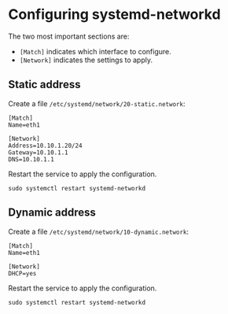 # Configuring systemd-networkd

The two most important sections are:
- `[Match]` indicates which interface to configure.
- `[Network]` indicates the settings to apply.

## Static address

Create a file `/etc/systemd/network/20-static.network`:

```
[Match]
Name=eth1

[Network]
Address=10.10.1.20/24
Gateway=10.10.1.1
DNS=10.10.1.1
```

Restart the service to apply the configuration.

```
sudo systemctl restart systemd-networkd
```

## Dynamic address

Create a file `/etc/systemd/network/10-dynamic.network`:

```
[Match]
Name=eth1

[Network]
DHCP=yes
```

Restart the service to apply the configuration.

```
sudo systemctl restart systemd-networkd
```
